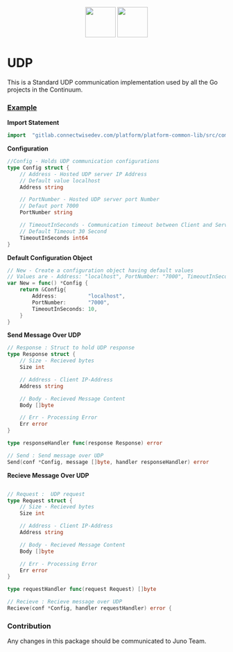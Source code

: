 <p align="center">
<img height=70px src="docs/images/continuum-logo.png">
<img height=70px src="docs/images/Go-Logo_Blue.png">
</p>

# UDP
This is a Standard UDP communication implementation used by all the Go projects in the Continuum.

### [Example](example/example.go)

**Import Statement**
```go
import	"gitlab.connectwisedev.com/platform/platform-common-lib/src/communication/udp"
```

**Configuration**
```go
//Config - Holds UDP communication configurations
type Config struct {
	// Address - Hosted UDP server IP Address
	// Default value localhost
	Address string

	// PortNumber - Hosted UDP server port Number
	// Defaut port 7000
	PortNumber string

	// TimeoutInSeconds - Communication timeout between Client and Server
	// Default Timeout 30 Second
	TimeoutInSeconds int64
}
```

**Default Configuration Object**
```go
// New - Create a configuration object having default values
// Values are - Address: "localhost", PortNumber: "7000", TimeoutInSeconds : 10
var New = func() *Config {
	return &Config{
		Address:          "localhost",
		PortNumber:       "7000",
		TimeoutInSeconds: 10,
	}
}
```

**Send Message Over UDP**
```go
// Response : Struct to hold UDP response
type Response struct {
	// Size - Recieved bytes
	Size int

	// Address - Client IP-Address
	Address string

	// Body - Recieved Message Content
	Body []byte

	// Err - Processing Error
	Err error
}

type responseHandler func(response Response) error

// Send : Send message over UDP
Send(conf *Config, message []byte, handler responseHandler) error
```

**Recieve Message Over UDP**
```go

// Request :  UDP request
type Request struct {
	// Size - Recieved bytes
	Size int

	// Address - Client IP-Address
	Address string

	// Body - Recieved Message Content
	Body []byte

	// Err - Processing Error
	Err error
}

type requestHandler func(request Request) []byte

// Recieve : Recieve message over UDP
Recieve(conf *Config, handler requestHandler) error {
```

### Contribution
Any changes in this package should be communicated to Juno Team.
